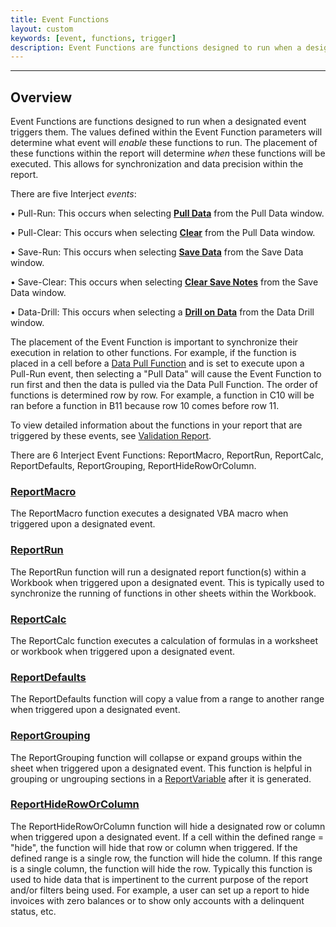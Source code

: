 ```yaml
---
title: Event Functions
layout: custom
keywords: [event, functions, trigger]
description: Event Functions are functions designed to run when a designated event triggers them.
---
```

* * *

## Overview

Event Functions are functions designed to run when a designated event triggers them. The values defined within the Event Function parameters will determine what event will _enable_ these functions to run. The placement of these functions within the report will determine _when_ these functions will be executed. This allows for synchronization and data precision within the report.

There are five Interject _events_:

• Pull-Run: This occurs when selecting [**Pull Data**](/wGetStarted/INTERJECT-Ribbon-Menu-Items.html#pull-data) from the Pull Data window.

• Pull-Clear: This occurs when selecting [**Clear**](/wGetStarted/INTERJECT-Ribbon-Menu-Items.html#pull-data) from the Pull Data window.

• Save-Run: This occurs when selecting [**Save Data**](/wGetStarted/INTERJECT-Ribbon-Menu-Items.html#save-data) from the Save Data window.

• Save-Clear: This occurs when selecting [**Clear Save Notes**](/wGetStarted/INTERJECT-Ribbon-Menu-Items.html#save-data) from the Save Data window.

• Data-Drill: This occurs when selecting a [**Drill on Data**](/wGetStarted/INTERJECT-Ribbon-Menu-Items.html#drill-on-data) from the Data Drill window.

The placement of the Event Function is important to synchronize their execution in relation to other functions. For example, if the function is placed in a cell before a [Data Pull Function](/wIndex/Data-Functions-Landing.html) and is set to execute upon a Pull-Run event, then selecting a "Pull Data" will cause the Event Function to run first and then the data is pulled via the Data Pull Function. The order of functions is determined row by row. For example, a function in C10 will be ran before a function in B11 because row 10 comes before row 11.

To view detailed information about the functions in your report that are triggered by these events, see [Validation Report](/wTroubleshooting/Validation-Report.html).

There are 6 Interject Event Functions: ReportMacro, ReportRun, ReportCalc, ReportDefaults, ReportGrouping, ReportHideRowOrColumn.

### [ReportMacro](/wIndex/ReportMacro.html)

The ReportMacro function executes a designated VBA macro when triggered upon a designated event. 

### [ReportRun](/wIndex/ReportRun.html)

The ReportRun function will run a designated report function(s) within a Workbook when triggered upon a designated event. This is typically used to synchronize the running of functions in other sheets within the Workbook. 

### [ReportCalc](/wIndex/ReportCalc.html)

The ReportCalc function executes a calculation of formulas in a worksheet or workbook when triggered upon a designated event.

### [ReportDefaults](/wIndex/ReportDefaults.html)

The ReportDefaults function will copy a value from a range to another range when triggered upon a designated event.

### [ReportGrouping](/wIndex/ReportGrouping.html)

The ReportGrouping function will collapse or expand groups within the sheet when triggered upon a designated event. This function is helpful in grouping or ungrouping sections in a [ReportVariable](/wIndex/ReportVariable.html) after it is generated.

### [ReportHideRowOrColumn](/wIndex/ReportHideRowOrColumn.html)

The ReportHideRowOrColumn function will hide a designated row or column when triggered upon a designated event. If a cell within the defined range = "hide", the function will hide that row or column when triggered. If the defined range is a single row, the function will hide the column. If this range is a single column, the function will hide the row. Typically this function is used to hide data that is impertinent to the current purpose of the report and/or filters being used. For example, a user can set up a report to hide invoices with zero balances or to show only accounts with a delinquent status, etc.
